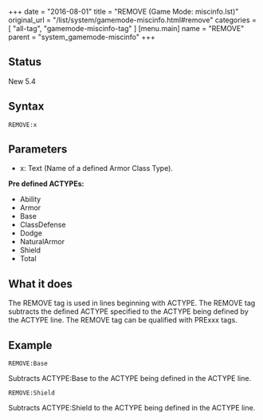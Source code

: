 +++
date = "2016-08-01"
title = "REMOVE (Game Mode: miscinfo.lst)"
original_url = "/list/system/gamemode-miscinfo.html#remove"
categories = [ "all-tag", "gamemode-miscinfo-tag" ]
[menu.main]
    name = "REMOVE"
    parent = "system_gamemode-miscinfo"
+++

## Status

New 5.4

## Syntax

`REMOVE:x`

## Parameters

-   x: Text (Name of a defined Armor Class Type).



**Pre defined ACTYPEs:**

-   Ability
-   Armor
-   Base
-   ClassDefense
-   Dodge
-   NaturalArmor
-   Shield
-   Total

What it does
------------

The REMOVE tag is used in lines beginning with ACTYPE. The REMOVE tag
subtracts the defined ACTYPE specified to the ACTYPE being defined by
the ACTYPE line. The REMOVE tag can be qualified with PRExxx tags.

Example
-------

`REMOVE:Base`

Subtracts ACTYPE:Base to the ACTYPE being defined in the ACTYPE line.

`REMOVE:Shield`

Subtracts ACTYPE:Shield to the ACTYPE being defined in the ACTYPE line.

